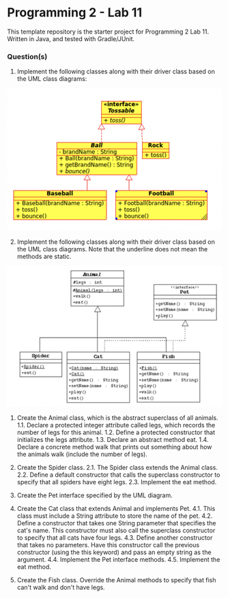 # Programming 2 - Lab 11

This template repository is the starter project for Programming 2 Lab 11. Written in Java, and tested with Gradle/JUnit.

### Question(s)

1. Implement the following classes along with their driver class based on the UML class diagrams:

![](Q1.png)

2. Implement the following classes along with their driver class based on the UML class diagrams. Note that the underline does not mean the methods are static.

![](Q2.png)

1. Create the Animal class, which is the abstract superclass of all animals.
   1.1. Declare a protected integer attribute called legs, which records the number of legs for this animal.
   1.2. Define a protected constructor that initializes the legs attribute.
   1.3. Declare an abstract method eat.
   1.4. Declare a concrete method walk that prints out something about how the animals walk (include the number of legs).

2. Create the Spider class.
   2.1. The Spider class extends the Animal class.
   2.2. Define a default constructor that calls the superclass constructor to specify that all spiders have eight legs.
   2.3. Implement the eat method.
3. Create the Pet interface specified by the UML diagram.
4. Create the Cat class that extends Animal and implements Pet.
   4.1. This class must include a String attribute to store the name of the pet.
   4.2. Define a constructor that takes one String parameter that specifies the cat's name. This constructor must also call the superclass constructor to specify that all cats have four legs.
   4.3. Define another constructor that takes no parameters. Have this constructor call the previous constructor (using the this keyword) and pass an empty string as the argument.
   4.4. Implement the Pet interface methods.
   4.5. Implement the eat method.
5. Create the Fish class. Override the Animal methods to specify that fish can't walk and don't have legs.
